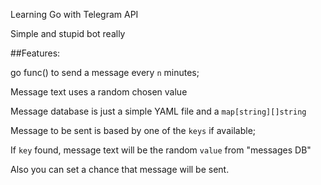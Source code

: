 Learning Go with Telegram API

Simple and stupid bot really

##Features:

 go func() to send a message every `n` minutes;
  
   Message text uses a random chosen value
    
 Message database is just a simple YAML file and a `map[string][]string`
 
 Message to be sent is based by one of the `keys` if available;
 
 If `key` found, message text will be the random `value` from "messages DB"
  
 Also you can set a chance that message will be sent.
